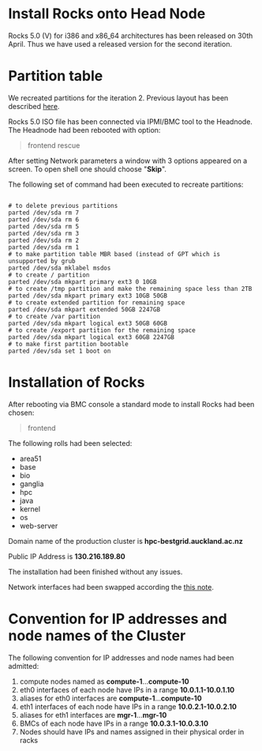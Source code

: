 # Install Rocks onto Head Node

Rocks 5.0 (V) for i386 and x86_64 architectures has been released on 30th April. Thus we have used a released version for the second iteration.

# Partition table

We recreated partitions for the iteration 2. Previous layout has been described [here](/wiki/spaces/BeSTGRID/pages/3818228624).

Rocks 5.0 ISO file has been connected via IPMI/BMC tool to the Headnode. The Headnode had been rebooted with option:

>  frontend rescue

After setting Network parameters a window with 3 options appeared on a screen. To open shell one should choose "**Skip**".

The following set of command had been executed to recreate partitions:

``` 

# to delete previous partitions
parted /dev/sda rm 7
parted /dev/sda rm 6
parted /dev/sda rm 5
parted /dev/sda rm 3
parted /dev/sda rm 2
parted /dev/sda rm 1
# to make partition table MBR based (instead of GPT which is unsupported by grub
parted /dev/sda mklabel msdos
# to create / partition
parted /dev/sda mkpart primary ext3 0 10GB
# to create /tmp partition and make the remaining space less than 2TB
parted /dev/sda mkpart primary ext3 10GB 50GB
# to create extended partition for remaining space
parted /dev/sda mkpart extended 50GB 2247GB
# to create /var partition
parted /dev/sda mkpart logical ext3 50GB 60GB
# to create /export partition for the remaining space
parted /dev/sda mkpart logical ext3 60GB 2247GB
# to make first partition bootable
parted /dev/sda set 1 boot on

```

# Installation of Rocks

After rebooting via BMC console a standard mode to install Rocks had been chosen:

>  frontend

The following rolls had been selected:

- area51
- base
- bio
- ganglia
- hpc
- java
- kernel
- os
- web-server

Domain name of the production cluster is **hpc-bestgrid.auckland.ac.nz**

Public IP Address is **130.216.189.80**

The installation had been finished without any issues.

Network interfaces had been swapped according the [this note](rocks-50-installation.md).

# Convention for IP addresses and node names of the Cluster

The following convention for IP addresses and node names had been admitted:

1. compute nodes named as **compute-1**...**compute-10**
2. eth0 interfaces of each node have IPs in a range **10.0.1.1-10.0.1.10**
3. aliases for eth0 interfaces are **compute-1**...**compute-10**
4. eth1 interfaces of each node have IPs in a range **10.0.2.1-10.0.2.10**
5. aliases for eth1 interfaces are **mgr-1**...**mgr-10**
6. BMCs of each node have IPs in a range **10.0.3.1-10.0.3.10**
7. Nodes should have IPs and names assigned in their physical order in racks
